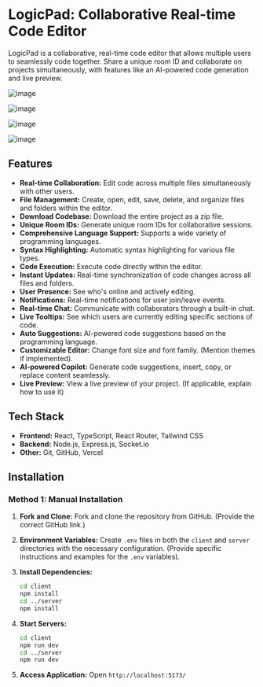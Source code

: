 
# LogicPad: Collaborative Real-time Code Editor

LogicPad is a collaborative, real-time code editor that allows multiple users to seamlessly code together. Share a unique room ID and collaborate on projects simultaneously, with features like an AI-powered code generation and live preview.

![image](https://github.com/user-attachments/assets/1e13d80f-024a-4db7-bc5c-57916a0f51ed)


![image](https://github.com/user-attachments/assets/de780005-6b80-4348-b9be-ab0ff08a8032)


![image](https://github.com/user-attachments/assets/6248439a-7b80-4e42-b7e3-aa5f7d7bf588)


![image](https://github.com/user-attachments/assets/5273bf0c-059e-40c0-baf9-f45702c6e88a)



## Features

* **Real-time Collaboration:** Edit code across multiple files simultaneously with other users.
* **File Management:** Create, open, edit, save, delete, and organize files and folders within the editor.
* **Download Codebase:** Download the entire project as a zip file.
* **Unique Room IDs:** Generate unique room IDs for collaborative sessions.
* **Comprehensive Language Support:** Supports a wide variety of programming languages.
* **Syntax Highlighting:** Automatic syntax highlighting for various file types.
* **Code Execution:** Execute code directly within the editor.
* **Instant Updates:** Real-time synchronization of code changes across all files and folders.
* **User Presence:** See who's online and actively editing.
* **Notifications:** Real-time notifications for user join/leave events.
* **Real-time Chat:** Communicate with collaborators through a built-in chat.
* **Live Tooltips:** See which users are currently editing specific sections of code.
* **Auto Suggestions:**  AI-powered code suggestions based on the programming language.
* **Customizable Editor:** Change font size and font family.  (Mention themes if implemented).
* **AI-powered Copilot:** Generate code suggestions, insert, copy, or replace content seamlessly.
* **Live Preview:** View a live preview of your project. (If applicable, explain how to use it)



## Tech Stack

* **Frontend:** React, TypeScript, React Router, Tailwind CSS 
* **Backend:** Node.js, Express.js, Socket.io
* **Other:** Git, GitHub, Vercel



## Installation

### Method 1: Manual Installation

1. **Fork and Clone:** Fork and clone the repository from GitHub. (Provide the correct GitHub link.)

2. **Environment Variables:**  Create `.env` files in both the `client` and `server` directories with the necessary configuration. (Provide specific instructions and examples for the `.env` variables).


3. **Install Dependencies:**
    ```bash
    cd client
    npm install
    cd ../server
    npm install
    ```

4. **Start Servers:**
    ```bash
    cd client
    npm run dev
    cd ../server
    npm run dev
    ```

5. **Access Application:** Open `http://localhost:5173/`
